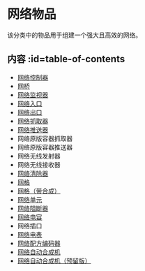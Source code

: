 # 网络物品

该分类中的物品用于组建一个强大且高效的网络。

## 内容 :id=table-of-contents

- [网络控制器](./Network-Controller)
- [网桥](./Network-Bridge)
- [网络监视器](./Network-Monitor)
- [网络入口](./Network-Importer)
- [网络出口](./Network-Exporter)
- [网络抓取器](./Network-Grabber)
- [网络推送器](./Network-Pusher)
- 网络原版容器抓取器
- 网络原版容器推送器
- 网络无线发射器
- 网络无线接收器
- [网络清除器](./Network-Purger)
- [网格](./Network-Grid)
- [网格（带合成）](./Network-Grid)
- [网络单元](./Network-Cell)
- [网络阻断器](./Network-Greedy-Block)
- [网络电容](./Network-Capacitor)
- 网络插口
- [网络电表](./Network-Power-Display)
- [网络配方编码器](./Network-Encoder)
- [网络自动合成机](./Network-Autocrafter)
- [网络自动合成机（预留版）](./Network-Autocrafter)

